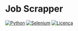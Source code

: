# Job Scrapper

[![Python](https://img.shields.io/badge/python-3.12+-blue.svg)](https://www.python.org/)
[![Selenium](https://img.shields.io/badge/selenium-4.x-green.svg)](https://www.selenium.dev/)
[![Licença](https://img.shields.io/badge/license-MIT-lightgrey.svg)](LICENSE)